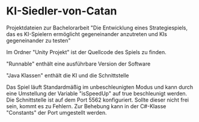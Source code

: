 # KI-Siedler-von-Catan
Projektdateien zur Bachelorarbeit "Die Entwicklung eines Strategiespiels, das es KI-Spielern ermöglicht gegeneinander anzutreten und KIs gegeneinander zu testen"

Im Ordner "Unity Projekt" ist der Quellcode des Spiels zu finden. 

"Runnable" enthält eine ausführbare Version der Software

"Java Klassen" enthält die KI und die Schnittstelle

Das Spiel läuft Standardmäßig im unbeschleunigten Modus und kann durch eine Umstellung der Variable "isSpeedUp" auf true beschleunigt werden. 
Die Schnittstelle ist auf dem Port 5562 konfiguriert. Sollte dieser nicht frei sein, kommt es zu Fehlern. Zur Behebung kann in der C#-Klasse "Constants" der Port umgestellt werden. 


